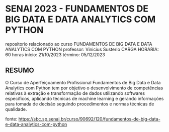 # SENAI 2023 - FUNDAMENTOS DE BIG DATA E DATA ANALYTICS COM PYTHON
repositorio relacionado ao curso FUNDAMENTOS DE BIG DATA E DATA ANALYTICS COM PYTHON
professor: Vinicius Susterio
CARGA HORÁRIA: 60 horas
início: 21/10/2023
término: 05/12/2023

## RESUMO
O Curso de Aperfeiçoamento Profissional Fundamentos de Big Data e Data Analytics com Python tem por objetivo o desenvolvimento de competências relativas à extração e transformação de dados utilizando softwares específicos, aplicando técnicas de machine learning e gerando informações para tomada de decisão seguindo procedimentos e normas técnicas de qualidade.


fonte:
https://sbc.sp.senai.br/curso/90692/120/fundamentos-de-big-data-e-data-analytics-com-python

